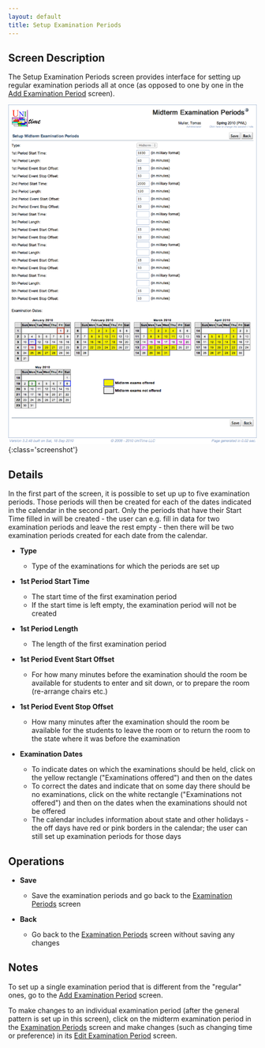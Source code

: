```yaml
---
layout: default
title: Setup Examination Periods
---
```



## Screen Description

The Setup Examination Periods screen provides interface for setting up regular examination periods all at once (as opposed to one by one in the [Add Examination Period](add-examination-period) screen).

![Setup Examination Periods](images/setup-examination-periods-1.png){:class='screenshot'}

## Details

In the first part of the screen, it is possible to set up up to five examination periods. Those periods will then be created for each of the dates indicated in the calendar in the second part. Only the periods that have their Start Time filled in will be created - the user can e.g. fill in data for two examination periods and leave the rest empty - then there will be two examination periods created for each date from the calendar.

* **Type**
	* Type of the examinations for which the periods are set up

* **1st Period Start Time**
	* The start time of the first examination period
	* If the start time is left empty, the examination period will not be created

* **1st Period Length**
	* The length of the first examination period

* **1st Period Event Start Offset**
	* For how many minutes before the examination should the room be available for students to enter and sit down, or to prepare the room (re-arrange chairs etc.)

* **1st Period Event Stop Offset**
	* How many minutes after the examination should the room be available for the students to leave the room or to return the room to the state where it was before the examination

* **Examination Dates**
	* To indicate dates on which the examinations should be held, click on the yellow rectangle ("Examinations offered") and then on the dates
	* To correct the dates and indicate that on some day there should be no examinations, click on the white rectangle ("Examinations not offered") and then on the dates when the examinations should not be offered
	* The calendar includes information about state and other holidays - the off days have red or pink borders in the calendar; the user can still set up examination periods for those days

## Operations

* **Save**
	* Save the examination periods and go back to the [Examination Periods](examination-periods) screen

* **Back**
	* Go back to the [Examination Periods](examination-periods) screen without saving any changes

## Notes

To set up a single examination period that is different from the "regular" ones, go to the [Add Examination Period](add-examination-period) screen.

To make changes to an individual examination period (after the general pattern is set up in this screen), click on the midterm examination period in the [Examination Periods](examination-periods) screen and make changes (such as changing time or preference) in its [Edit Examination Period](edit-examination-period) screen.
